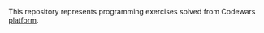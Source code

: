 This repository represents programming exercises solved from Codewars [platform](https://www.codewars.com/).